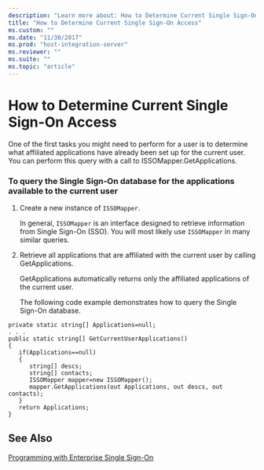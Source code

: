 ```yaml
---
description: "Learn more about: How to Determine Current Single Sign-On Access"
title: "How to Determine Current Single Sign-On Access"
ms.custom: ""
ms.date: "11/30/2017"
ms.prod: "host-integration-server"
ms.reviewer: ""
ms.suite: ""
ms.topic: "article"
---
```

# How to Determine Current Single Sign-On Access
One of the first tasks you might need to perform for a user is to determine what affiliated applications have already been set up for the current user. You can perform this query with a call to ISSOMapper.GetApplications.  
  
### To query the Single Sign-On database for the applications available to the current user  
  
1. Create a new instance of `ISSOMapper`.  
  
    In general, `ISSOMapper` is an interface designed to retrieve information from Single Sign-On (SSO). You will most likely use `ISSOMapper` in many similar queries.  
  
2. Retrieve all applications that are affiliated with the current user by calling GetApplications.  
  
    GetApplications automatically returns only the affiliated applications of the current user.  
  
   The following code example demonstrates how to query the Single Sign-On database.  
  
```  
private static string[] Applications=null;  
. . .  
public static string[] GetCurrentUserApplications()  
{  
   if(Applications==null)  
   {  
      string[] descs;  
      string[] contacts;  
      ISSOMapper mapper=new ISSOMapper();  
      mapper.GetApplications(out Applications, out descs, out contacts);  
   }  
   return Applications;  
}  
```  
  
## See Also  
 [Programming with Enterprise Single Sign-On](../esso/programming-with-enterprise-single-sign-on.md)
